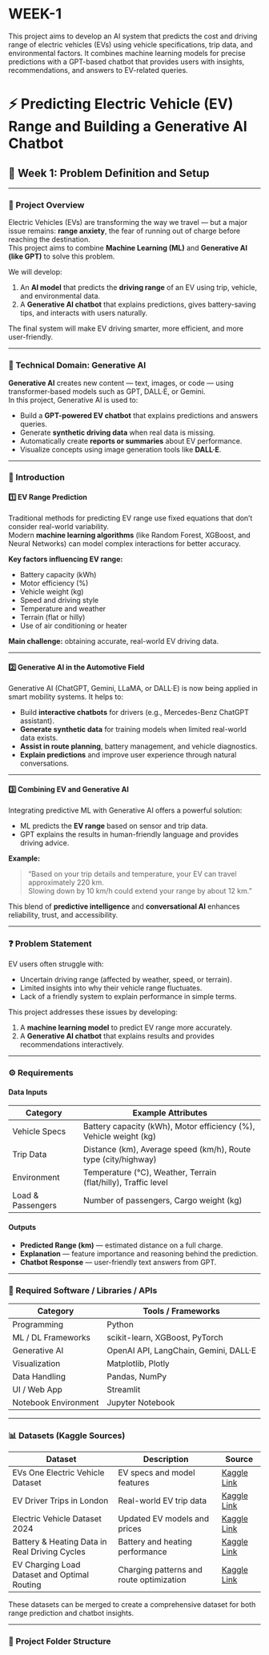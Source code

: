 # WEEK-1
This project aims to develop an AI system that predicts the cost and driving range of electric vehicles (EVs) using vehicle specifications, trip data, and environmental factors. It combines machine learning models for precise predictions with a GPT-based chatbot that provides users with insights, recommendations, and answers to EV-related queries.
# ⚡ Predicting Electric Vehicle (EV) Range and Building a Generative AI Chatbot

## 📘 Week 1: Problem Definition and Setup

---

### 🧠 Project Overview
Electric Vehicles (EVs) are transforming the way we travel — but a major issue remains: **range anxiety**, the fear of running out of charge before reaching the destination.  
This project aims to combine **Machine Learning (ML)** and **Generative AI (like GPT)** to solve this problem.

We will develop:
1. An **AI model** that predicts the **driving range** of an EV using trip, vehicle, and environmental data.  
2. A **Generative AI chatbot** that explains predictions, gives battery-saving tips, and interacts with users naturally.  

The final system will make EV driving smarter, more efficient, and more user-friendly.

---

### 🔬 Technical Domain: Generative AI
**Generative AI** creates new content — text, images, or code — using transformer-based models such as GPT, DALL·E, or Gemini.  
In this project, Generative AI is used to:
- Build a **GPT-powered EV chatbot** that explains predictions and answers queries.
- Generate **synthetic driving data** when real data is missing.
- Automatically create **reports or summaries** about EV performance.
- Visualize concepts using image generation tools like **DALL·E**.

---

### 🚗 Introduction

#### 1️⃣ EV Range Prediction
Traditional methods for predicting EV range use fixed equations that don’t consider real-world variability.  
Modern **machine learning algorithms** (like Random Forest, XGBoost, and Neural Networks) can model complex interactions for better accuracy.

**Key factors influencing EV range:**
- Battery capacity (kWh)
- Motor efficiency (%)
- Vehicle weight (kg)
- Speed and driving style
- Temperature and weather
- Terrain (flat or hilly)
- Use of air conditioning or heater

**Main challenge:** obtaining accurate, real-world EV driving data.

---

#### 2️⃣ Generative AI in the Automotive Field
Generative AI (ChatGPT, Gemini, LLaMA, or DALL·E) is now being applied in smart mobility systems. It helps to:
- Build **interactive chatbots** for drivers (e.g., Mercedes-Benz ChatGPT assistant).  
- **Generate synthetic data** for training models when limited real-world data exists.  
- **Assist in route planning**, battery management, and vehicle diagnostics.  
- **Explain predictions** and improve user experience through natural conversations.

---

#### 3️⃣ Combining EV and Generative AI
Integrating predictive ML with Generative AI offers a powerful solution:
- ML predicts the **EV range** based on sensor and trip data.  
- GPT explains the results in human-friendly language and provides driving advice.  

**Example:**
> “Based on your trip details and temperature, your EV can travel approximately 220 km.  
> Slowing down by 10 km/h could extend your range by about 12 km.”

This blend of **predictive intelligence** and **conversational AI** enhances reliability, trust, and accessibility.

---

### ❓ Problem Statement
EV users often struggle with:
- Uncertain driving range (affected by weather, speed, or terrain).  
- Limited insights into why their vehicle range fluctuates.  
- Lack of a friendly system to explain performance in simple terms.  

This project addresses these issues by developing:
1. A **machine learning model** to predict EV range more accurately.  
2. A **Generative AI chatbot** that explains results and provides recommendations interactively.

---

### ⚙️ Requirements

#### **Data Inputs**
| Category | Example Attributes |
|-----------|--------------------|
| Vehicle Specs | Battery capacity (kWh), Motor efficiency (%), Vehicle weight (kg) |
| Trip Data | Distance (km), Average speed (km/h), Route type (city/highway) |
| Environment | Temperature (°C), Weather, Terrain (flat/hilly), Traffic level |
| Load & Passengers | Number of passengers, Cargo weight (kg) |

#### **Outputs**
- **Predicted Range (km)** — estimated distance on a full charge.  
- **Explanation** — feature importance and reasoning behind the prediction.  
- **Chatbot Response** — user-friendly text answers from GPT.

---

### 🧩 Required Software / Libraries / APIs

| Category | Tools / Frameworks |
|-----------|--------------------|
| Programming | Python |
| ML / DL Frameworks | scikit-learn, XGBoost, PyTorch |
| Generative AI | OpenAI API, LangChain, Gemini, DALL·E |
| Visualization | Matplotlib, Plotly |
| Data Handling | Pandas, NumPy |
| UI / Web App | Streamlit |
| Notebook Environment | Jupyter Notebook |

---

### 📊 Datasets (Kaggle Sources)

| Dataset | Description | Source |
|----------|--------------|--------|
| EVs One Electric Vehicle Dataset | EV specs and model features | [Kaggle Link](https://www.kaggle.com/datasets/geoffnel/evs-one-electric-vehicle-dataset) |
| EV Driver Trips in London | Real-world EV trip data | [Kaggle Link](https://www.kaggle.com/datasets/thedevastator/ev-driver-trips-in-london) |
| Electric Vehicle Dataset 2024 | Updated EV models and prices | [Kaggle Link](https://www.kaggle.com/datasets/vanillatyy1/electric-vehicle-dataset) |
| Battery & Heating Data in Real Driving Cycles | Battery and heating performance | [Kaggle Link](https://www.kaggle.com/datasets/atechnohazard/battery-and-heating-data-in-real-driving-cycles) |
| EV Charging Load Dataset and Optimal Routing | Charging patterns and route optimization | [Kaggle Link](https://www.kaggle.com/datasets/datasetengineer/ev-charging-load-dataset-and-optimal-routing) |

These datasets can be merged to create a comprehensive dataset for both range prediction and chatbot insights.

---

### 🧰 Project Folder Structure
